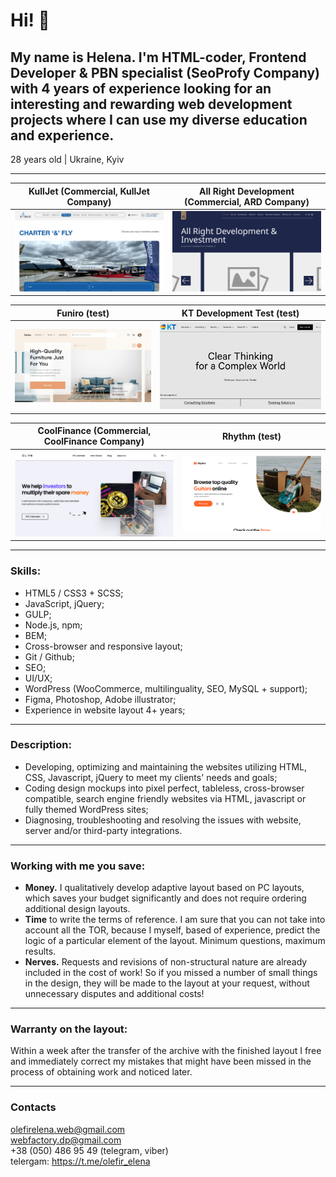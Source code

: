 # Hi! 👋


## My name is Helena. I'm HTML-coder, Frontend Developer & PBN specialist (SeoProfy Company) with 4 years of experience looking for an interesting and rewarding web development projects where I can use my diverse education and experience. 

28 years old | Ukraine, Kyiv

____
| KullJet (Commercial, KullJet Company)  | All Right Development (Commercial, ARD Company) |
| ------------- | ------------- |
| [![name](https://github.com/OlefirElena/KullJet/blob/main/img/cover.jpg)](https://kulljet.aero/)  | [![name](https://github.com/OlefirElena/AllRight/blob/main/img/cover.jpg)](https://www.all-right.com.ua/)  |

| Funiro (test)  | KT Development Test (test) |
| ------------- | ------------- |
| [![name](https://github.com/OlefirElena/funiro/blob/main/img/funiro.jpg)](https://olefirelena.github.io/funiro/)  | [![name](https://github.com/OlefirElena/KTDevelopmentTest/blob/main/img/cover.jpg)](https://olefirelena.github.io/KTDevelopmentTest/)  |

| CoolFinance (Commercial, CoolFinance Company)  | Rhythm (test) |
| ------------- | ------------- |
| [![name](https://github.com/OlefirElena/CoolFinance/blob/main/img/cover.jpg)](https://olefirelena.github.io/CoolFinance/)  | [![name](https://github.com/OlefirElena/Rhythm/blob/main/img/Slice1.jpg)](https://olefirelena.github.io/Rhythm/)  |

____

### Skills:

- HTML5 / CSS3 + SCSS;
- JavaScript, jQuery;
- GULP;
- Node.js, npm;
- BEM;
- Cross-browser and responsive layout;
- Git / Github;
- SEO;
- UI/UX;
- WordPress (WooCommerce, multilinguality, SEO, MySQL + support);
- Figma, Photoshop, Adobe illustrator;
- Experience in website layout 4+ years;

____

### Description:

- Developing, optimizing and maintaining the websites utilizing HTML, CSS, Javascript, jQuery to meet my clients' needs and goals;
- Coding design mockups into pixel perfect, tableless, cross-browser compatible, search engine friendly websites via HTML, javascript or fully themed WordPress sites;
- Diagnosing, troubleshooting and resolving the issues with website, server and/or third-party integrations.

____

### Working with me you save:

- **Money.**  I qualitatively develop adaptive layout based on PC layouts, which saves your budget significantly and does not require ordering additional design layouts.
- **Time** to write the terms of reference. I am sure that you can not take into account all the TOR, because I myself, based of experience, predict the logic of a particular element of the layout. Minimum questions, maximum results.
- **Nerves.** Requests and revisions of non-structural nature are already included in the cost of work! So if you missed a number of small things in the design, they will be made to the layout at your request, without unnecessary disputes and additional costs!

____

### Warranty on the layout:

Within a week after the transfer of the archive with the finished layout I free and immediately correct my mistakes that might have been missed in the process of obtaining work and noticed later.

____

### Contacts

olefirelena.web@gmail.com <br />
webfactory.dp@gmail.com <br />
+38 (050) 486 95 49 (telegram, viber)<br />
telergam: https://t.me/olefir_elena
